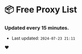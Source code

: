 # :package: Free Proxy List
### Updated every 15 minutes.

- Last updated: `2024-07-23 21:11`

:heart:
